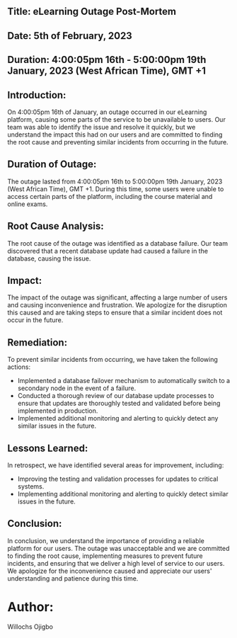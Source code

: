 ## Title: eLearning Outage Post-Mortem
## Date: 5th of February, 2023
## Duration: 4:00:05pm 16th -  5:00:00pm 19th  January, 2023 (West African Time), GMT +1

## Introduction:
On 4:00:05pm 16th of January, an outage occurred in our eLearning platform, causing some parts of the service to be unavailable to users. Our team was able to identify the issue and resolve it quickly, but we understand the impact this had on our users and are committed to finding the root cause and preventing similar incidents from occurring in the future.

## Duration of Outage:
The outage lasted from  4:00:05pm 16th to  5:00:00pm 19th  January, 2023  (West African Time), GMT +1. During this time, some users were unable to access certain parts of the platform, including the course material and online exams.

## Root Cause Analysis:
The root cause of the outage was identified as a database failure. Our team discovered that a recent database update had caused a failure in the database, causing the issue.

## Impact:
The impact of the outage was significant, affecting a large number of users and causing inconvenience and frustration. We apologize for the disruption this caused and are taking steps to ensure that a similar incident does not occur in the future.


## Remediation:
To prevent similar incidents from occurring, we have taken the following actions:

- Implemented a database failover mechanism to automatically switch to a secondary node in the event of a failure.
- Conducted a thorough review of our database update processes to ensure that updates are thoroughly tested and validated before being implemented in production.
- Implemented additional monitoring and alerting to quickly detect any similar issues in the future.

## Lessons Learned:
In retrospect, we have identified several areas for improvement, including:

- Improving the testing and validation processes for updates to critical systems.
- Implementing additional monitoring and alerting to quickly detect similar issues in the future.

## Conclusion:
In conclusion, we understand the importance of providing a reliable platform for our users. The outage was unacceptable and we are committed to finding the root cause, implementing measures to prevent future incidents, and ensuring that we deliver a high level of service to our users. We apologize for the inconvenience caused and appreciate our users' understanding and patience during this time.

# Author:

Willochs Ojigbo